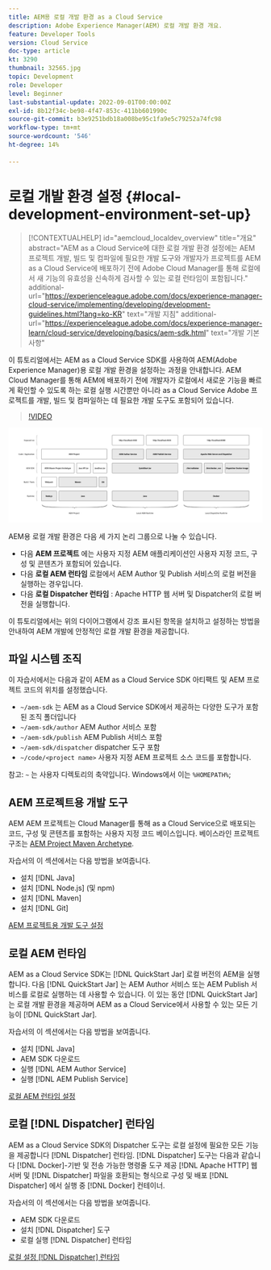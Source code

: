 ```yaml
---
title: AEM용 로컬 개발 환경 as a Cloud Service
description: Adobe Experience Manager(AEM) 로컬 개발 환경 개요.
feature: Developer Tools
version: Cloud Service
doc-type: article
kt: 3290
thumbnail: 32565.jpg
topic: Development
role: Developer
level: Beginner
last-substantial-update: 2022-09-01T00:00:00Z
exl-id: 8b12f34c-be98-4f47-853c-411bb601990c
source-git-commit: b3e9251bdb18a008be95c1fa9e5c79252a74fc98
workflow-type: tm+mt
source-wordcount: '546'
ht-degree: 14%

---
```


# 로컬 개발 환경 설정 {#local-development-environment-set-up}

>[!CONTEXTUALHELP]
>id="aemcloud_localdev_overview"
>title="개요"
>abstract="AEM as a Cloud Service에 대한 로컬 개발 환경 설정에는 AEM 프로젝트 개발, 빌드 및 컴파일에 필요한 개발 도구와 개발자가 프로젝트를 AEM as a Cloud Service에 배포하기 전에 Adobe Cloud Manager를 통해 로컬에서 새 기능의 유효성을 신속하게 검사할 수 있는 로컬 런타임이 포함됩니다."
>additional-url="https://experienceleague.adobe.com/docs/experience-manager-cloud-service/implementing/developing/development-guidelines.html?lang=ko-KR" text="개발 지침"
>additional-url="https://experienceleague.adobe.com/docs/experience-manager-learn/cloud-service/developing/basics/aem-sdk.html" text="개발 기본 사항"

이 튜토리얼에서는 AEM as a Cloud Service SDK를 사용하여 AEM(Adobe Experience Manager)용 로컬 개발 환경을 설정하는 과정을 안내합니다. AEM Cloud Manager를 통해 AEM에 배포하기 전에 개발자가 로컬에서 새로운 기능을 빠르게 확인할 수 있도록 하는 로컬 실행 시간뿐만 아니라 as a Cloud Service Adobe 프로젝트를 개발, 빌드 및 컴파일하는 데 필요한 개발 도구도 포함되어 있습니다.

>[!VIDEO](https://video.tv.adobe.com/v/32565?quality=12&learn=on)

![AEM as a Cloud Service 로컬 개발 환경 기술 스택](./assets/overview/aem-sdk-technology-stack.png)

AEM용 로컬 개발 환경은 다음 세 가지 논리 그룹으로 나눌 수 있습니다.

+ 다음 __AEM 프로젝트__ 에는 사용자 지정 AEM 애플리케이션인 사용자 지정 코드, 구성 및 콘텐츠가 포함되어 있습니다.
+ 다음 __로컬 AEM 런타임__ 로컬에서 AEM Author 및 Publish 서비스의 로컬 버전을 실행하는 경우입니다.
+ 다음 __로컬 Dispatcher 런타임__ : Apache HTTP 웹 서버 및 Dispatcher의 로컬 버전을 실행합니다.

이 튜토리얼에서는 위의 다이어그램에서 강조 표시된 항목을 설치하고 설정하는 방법을 안내하여 AEM 개발에 안정적인 로컬 개발 환경을 제공합니다.

## 파일 시스템 조직

이 자습서에서는 다음과 같이 AEM as a Cloud Service SDK 아티팩트 및 AEM 프로젝트 코드의 위치를 설정했습니다.

+ `~/aem-sdk` 는 AEM as a Cloud Service SDK에서 제공하는 다양한 도구가 포함된 조직 폴더입니다
+ `~/aem-sdk/author` AEM Author 서비스 포함
+ `~/aem-sdk/publish` AEM Publish 서비스 포함
+ `~/aem-sdk/dispatcher` dispatcher 도구 포함
+ `~/code/<project name>` 사용자 지정 AEM 프로젝트 소스 코드를 포함합니다.

참고: `~` 는 사용자 디렉토리의 축약입니다. Windows에서 이는 `%HOMEPATH%`;

## AEM 프로젝트용 개발 도구

AEM AEM 프로젝트는 Cloud Manager를 통해 as a Cloud Service으로 배포되는 코드, 구성 및 콘텐츠를 포함하는 사용자 지정 코드 베이스입니다. 베이스라인 프로젝트 구조는 [AEM Project Maven Archetype](https://github.com/adobe/aem-project-archetype).

자습서의 이 섹션에서는 다음 방법을 보여줍니다.

+  설치 [!DNL Java]
+ 설치 [!DNL Node.js] (및 npm)
+  설치 [!DNL Maven]
+  설치 [!DNL Git]

[AEM 프로젝트용 개발 도구 설정](./development-tools.md)

## 로컬 AEM 런타임

AEM as a Cloud Service SDK는 [!DNL QuickStart Jar] 로컬 버전의 AEM을 실행합니다. 다음 [!DNL QuickStart Jar] 는 AEM Author 서비스 또는 AEM Publish 서비스를 로컬로 실행하는 데 사용할 수 있습니다. 이 있는 동안 [!DNL QuickStart Jar] 는 로컬 개발 환경을 제공하며 AEM as a Cloud Service에서 사용할 수 있는 모든 기능이 [!DNL QuickStart Jar].

자습서의 이 섹션에서는 다음 방법을 보여줍니다.

+  설치 [!DNL Java]
+ AEM SDK 다운로드
+ 실행 [!DNL AEM Author Service]
+ 실행 [!DNL AEM Publish Service]

[로컬 AEM 런타임 설정](./aem-runtime.md)

## 로컬 [!DNL Dispatcher] 런타임

AEM as a Cloud Service SDK의 Dispatcher 도구는 로컬 설정에 필요한 모든 기능을 제공합니다 [!DNL Dispatcher] 런타임. [!DNL Dispatcher] 도구는 다음과 같습니다 [!DNL Docker]-기반 및 전송 가능한 명령줄 도구 제공 [!DNL Apache HTTP] 웹 서버 및 [!DNL Dispatcher] 파일을 호환되는 형식으로 구성 및 배포 [!DNL Dispatcher] 에서 실행 중 [!DNL Docker] 컨테이너.

자습서의 이 섹션에서는 다음 방법을 보여줍니다.

+ AEM SDK 다운로드
+ 설치 [!DNL Dispatcher] 도구
+ 로컬 실행 [!DNL Dispatcher] 런타임

[로컬 설정 [!DNL Dispatcher] 런타임](./dispatcher-tools.md)
